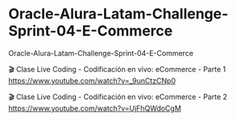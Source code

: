 # Oracle-Alura-Latam-Challenge-Sprint-04-E-Commerce
Oracle-Alura-Latam-Challenge-Sprint-04-E-Commerce

🎬  Clase Live Coding - Codificación en vivo: eCommerce - Parte 1 
https://www.youtube.com/watch?v=_9unCtzCNp0

🎬  Clase Live Coding - Codificación en vivo: eCommerce - Parte 2 
https://www.youtube.com/watch?v=UjFhQWdoCgM